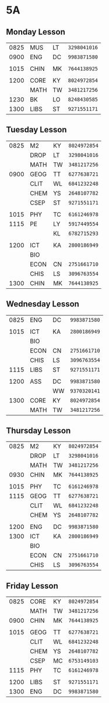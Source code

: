 # **5A**

## Monday Lesson
|      |      |    |              |
| ---- | ---- | -- | ------------ |
| 0825 | MUS  | LT | `3298041016` |
| 0900 | ENG  | DC | `9983871580` |
|      |      |    |              |
| 1015 | CHIN | MK | `7644138925` |
|      |      |    |              |
| 1200 | CORE | KY | `8024972854` |
|      | MATH | TW | `3481217256` |
| 1230 | BK   | LO | `8248430585` |
| 1300 | LIBS | ST | `9271551171` |

## Tuesday Lesson
|      |      |    |              |
| ---- | ---- | -- | ------------ |
| 0825 | M2   | KY | `8024972854` |
|      | DROP | LT | `3298041016` |
|      | MATH | TW | `3481217256` |
| 0900 | GEOG | TT | `6277638721` |
|      | CLIT | WL | `6841232248` |
|      | CHEM | YS | `2648107782` |
|      | CSEP | ST | `9271551171` |
|      |      |    |              |
| 1015 | PHY  | TC | `6161246978` |
| 1115 | PE   | LY | `5917449554` |
|      |      | KL | `6782715293` |
|      |      |    |              |
| 1200 | ICT  | KA | `2800186949` |
|      | BIO  |    | `          ` |
|      | ECON | CN | `2751661710` |
|      | CHIS | LS | `3096763554` |
| 1300 | CHIN | MK | `7644138925` |

## Wednesday Lesson
|      |      |    |              |
| ---- | ---- | -- | ------------ |
| 0825 | ENG  | DC | `9983871580` |
|      |      |    |              |
| 1015 | ICT  | KA | `2800186949` |
|      | BIO  |    | `          ` |
|      | ECON | CN | `2751661710` |
|      | CHIS | LS | `3096763554` |
| 1115 | LIBS | ST | `9271551171` |
|      |      |    |              |
| 1200 | ASS  | DC | `9983871580` |
|      |      | WW | `9370320141` |
| 1300 | CORE | KY | `8024972854` |
|      | MATH | TW | `3481217256` |

## Thursday Lesson
|      |      |    |              |
| ---- | ---- | -- | ------------ |
| 0825 | M2   | KY | `8024972854` |
|      | DROP | LT | `3298041016` |
|      | MATH | TW | `3481217256` |
| 0930 | CHIN | MK | `7644138925` |
|      |      |    |              |
| 1015 | PHY  | TC | `6161246978` |
| 1115 | GEOG | TT | `6277638721` |
|      | CLIT | WL | `6841232248` |
|      | CHEM | YS | `2648107782` |
|      |      |    |              |
| 1200 | ENG  | DC | `9983871580` |
| 1300 | ICT  | KA | `2800186949` |
|      | BIO  |    | `          ` |
|      | ECON | CN | `2751661710` |
|      | CHIS | LS | `3096763554` |

## Friday Lesson
|      |      |    |              |
| ---- | ---- | -- | ------------ |
| 0825 | CORE | KY | `8024972854` |
|      | MATH | TW | `3481217256` |
| 0900 | CHIN | MK | `7644138925` |
|      |      |    |              |
| 1015 | GEOG | TT | `6277638721` |
|      | CLIT | WL | `6841232248` |
|      | CHEM | YS | `2648107782` |
|      | CSEP | MC | `6753149103` |
| 1115 | PHY  | TC | `6161246978` |
|      |      |    |              |
| 1200 | LIBS | ST | `9271551171` |
| 1300 | ENG  | DC | `9983871580` |